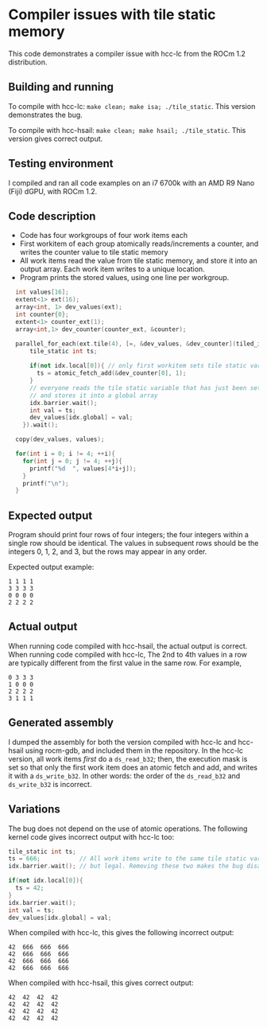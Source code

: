 # Compiler issues with tile static memory
This code demonstrates a compiler issue with hcc-lc from the ROCm 1.2 distribution.

## Building and running
To compile with hcc-lc: `make clean; make isa; ./tile_static`. This version demonstrates the bug.

To compile with hcc-hsail: `make clean; make hsail; ./tile_static`. This version gives correct output.

## Testing environment
I compiled and ran all code examples on an i7 6700k with an AMD R9 Nano (Fiji) dGPU, with ROCm 1.2.

## Code description
* Code has four workgroups of four work items each
* First workitem of each group atomically reads/increments a counter, and writes the counter value to tile static memory
* All work items read the value from tile static memory, and store it into an output array. Each work item writes to a 
unique location.
* Program prints the stored values, using one line per workgroup.

```C++
  int values[16];
  extent<1> ext(16);
  array<int, 1> dev_values(ext);
  int counter{0};
  extent<1> counter_ext(1);
  array<int,1> dev_counter(counter_ext, &counter);

  parallel_for_each(ext.tile(4), [=, &dev_values, &dev_counter](tiled_index<1> idx) [[hc]] {
      tile_static int ts;
      
      if(not idx.local[0]){ // only first workitem sets tile static variable
        ts = atomic_fetch_add(&dev_counter[0], 1);
      }
      // everyone reads the tile static variable that has just been set by the first workitem
      // and stores it into a global array
      idx.barrier.wait();
      int val = ts;
      dev_values[idx.global] = val;
    }).wait();

  copy(dev_values, values);

  for(int i = 0; i != 4; ++i){
    for(int j = 0; j != 4; ++j){
      printf("%d  ", values[4*i+j]);
    }
    printf("\n");
  }
```

## Expected output
Program should print four rows of four integers; the four integers within a single row should be identical. 
The values in subsequent rows should be the integers 0, 1, 2, and 3, but the rows may appear in any order.

Expected output example:
```
1 1 1 1
3 3 3 3
0 0 0 0
2 2 2 2
```

## Actual output
When running code compiled with hcc-hsail, the actual output is correct. When running code compiled with hcc-lc, The 2nd to 4th
values in a row are typically different from the first value in the same row. For example,

```
0 3 3 3
1 0 0 0
2 2 2 2
3 1 1 1
```
## Generated assembly
I dumped the assembly for both the version compiled with hcc-lc and hcc-hsail using rocm-gdb, and included them in the repository. 
In the hcc-lc version, all work items *first* do a `ds_read_b32`; then, the execution mask is set so that only the first
work item does an atomic fetch and add, and writes it with a `ds_write_b32`. In other words: the order of the `ds_read_b32`
and `ds_write_b32` is incorrect.

## Variations
The bug does not depend on the use of atomic operations. The following kernel code gives incorrect output with hcc-lc too:

```C++
tile_static int ts;
ts = 666;           // All work items write to the same tile static variable. Admittedly silly,
idx.barrier.wait(); // but legal. Removing these two makes the bug disappear.

if(not idx.local[0]){
  ts = 42;
}
idx.barrier.wait();
int val = ts;
dev_values[idx.global] = val;
```

When compiled with hcc-lc, this gives the following incorrect output:
```
42  666  666  666  
42  666  666  666  
42  666  666  666  
42  666  666  666  
```

When compiled with hcc-hsail, this gives correct output:
```
42  42  42  42  
42  42  42  42  
42  42  42  42  
42  42  42  42  
```

